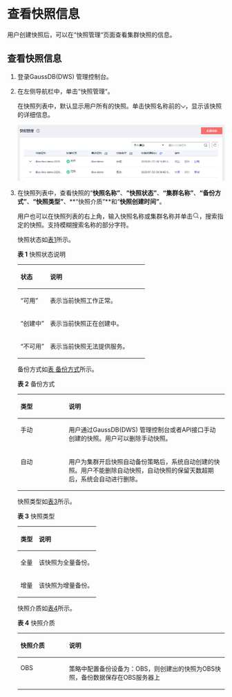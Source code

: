 # 查看快照信息<a name="ZH-CN_TOPIC_0000001455836641"></a>

用户创建快照后，可以在“快照管理“页面查看集群快照的信息。

## 查看快照信息<a name="zh-cn_topic_0000001307409978_zh-cn_topic_0000001180320191_section604430709348"></a>

1.  登录GaussDB\(DWS\) 管理控制台。
2.  在左侧导航栏中，单击“快照管理“。

    在快照列表中，默认显示用户所有的快照。单击快照名称前的![](figures/icon_dws_expand_02.jpg)，显示该快照的详细信息。

    ![](figures/快照管理.png)

3.  在快照列表中，查看快照的“**快照名称”**、**“快照状态”**、**“集群名称”**、**“备份方式”**、**“快照类型”**、**“快照介质”**和“**快照创建时间”**。

    用户也可以在快照列表的右上角，输入快照名称或集群名称并单击![](figures/icon_dws_search.jpg)，搜索指定的快照。支持模糊搜索名称的部分字符。

    快照状态如[表1](#zh-cn_topic_0000001307409978_zh-cn_topic_0000001180320191_table3259774163926)所示。

    **表 1**  快照状态说明

    <a name="zh-cn_topic_0000001307409978_zh-cn_topic_0000001180320191_table3259774163926"></a>
    <table><thead align="left"><tr id="zh-cn_topic_0000001307409978_zh-cn_topic_0000001180320191_r2d963a51fa864b3689b04a5b8cd5c0dd"><th class="cellrowborder" valign="top" width="23.14%" id="mcps1.2.3.1.1"><p id="zh-cn_topic_0000001307409978_zh-cn_topic_0000001180320191_a3267bb5462e64bb7b240d5ca758c980f"><a name="zh-cn_topic_0000001307409978_zh-cn_topic_0000001180320191_a3267bb5462e64bb7b240d5ca758c980f"></a><a name="zh-cn_topic_0000001307409978_zh-cn_topic_0000001180320191_a3267bb5462e64bb7b240d5ca758c980f"></a><strong id="zh-cn_topic_0000001307409978_zh-cn_topic_0000001180320191_a816cb4668a2f4064a090e5167d622d2c"><a name="zh-cn_topic_0000001307409978_zh-cn_topic_0000001180320191_a816cb4668a2f4064a090e5167d622d2c"></a><a name="zh-cn_topic_0000001307409978_zh-cn_topic_0000001180320191_a816cb4668a2f4064a090e5167d622d2c"></a>状态</strong></p>
    </th>
    <th class="cellrowborder" valign="top" width="76.86%" id="mcps1.2.3.1.2"><p id="zh-cn_topic_0000001307409978_zh-cn_topic_0000001180320191_ac1719acbd21949f484d02c841c2fd893"><a name="zh-cn_topic_0000001307409978_zh-cn_topic_0000001180320191_ac1719acbd21949f484d02c841c2fd893"></a><a name="zh-cn_topic_0000001307409978_zh-cn_topic_0000001180320191_ac1719acbd21949f484d02c841c2fd893"></a><strong id="zh-cn_topic_0000001307409978_zh-cn_topic_0000001180320191_aa595a4cbe8d8489aa0d5bc7186ea6229"><a name="zh-cn_topic_0000001307409978_zh-cn_topic_0000001180320191_aa595a4cbe8d8489aa0d5bc7186ea6229"></a><a name="zh-cn_topic_0000001307409978_zh-cn_topic_0000001180320191_aa595a4cbe8d8489aa0d5bc7186ea6229"></a>说明</strong></p>
    </th>
    </tr>
    </thead>
    <tbody><tr id="zh-cn_topic_0000001307409978_zh-cn_topic_0000001180320191_row43721954155529"><td class="cellrowborder" valign="top" width="23.14%" headers="mcps1.2.3.1.1 "><p id="zh-cn_topic_0000001307409978_zh-cn_topic_0000001180320191_p51817418155529"><a name="zh-cn_topic_0000001307409978_zh-cn_topic_0000001180320191_p51817418155529"></a><a name="zh-cn_topic_0000001307409978_zh-cn_topic_0000001180320191_p51817418155529"></a><span class="parmvalue" id="zh-cn_topic_0000001307409978_zh-cn_topic_0000001180320191_parmvalue41322592155535"><a name="zh-cn_topic_0000001307409978_zh-cn_topic_0000001180320191_parmvalue41322592155535"></a><a name="zh-cn_topic_0000001307409978_zh-cn_topic_0000001180320191_parmvalue41322592155535"></a>“可用”</span></p>
    </td>
    <td class="cellrowborder" valign="top" width="76.86%" headers="mcps1.2.3.1.2 "><p id="zh-cn_topic_0000001307409978_zh-cn_topic_0000001180320191_p36461314155529"><a name="zh-cn_topic_0000001307409978_zh-cn_topic_0000001180320191_p36461314155529"></a><a name="zh-cn_topic_0000001307409978_zh-cn_topic_0000001180320191_p36461314155529"></a>表示当前快照工作正常。</p>
    </td>
    </tr>
    <tr id="zh-cn_topic_0000001307409978_zh-cn_topic_0000001180320191_r2f616610d43e4a66b61fce44aeede3d0"><td class="cellrowborder" valign="top" width="23.14%" headers="mcps1.2.3.1.1 "><p id="zh-cn_topic_0000001307409978_zh-cn_topic_0000001180320191_ac91a5857075b42c987315a0e3e60c702"><a name="zh-cn_topic_0000001307409978_zh-cn_topic_0000001180320191_ac91a5857075b42c987315a0e3e60c702"></a><a name="zh-cn_topic_0000001307409978_zh-cn_topic_0000001180320191_ac91a5857075b42c987315a0e3e60c702"></a><span class="parmvalue" id="zh-cn_topic_0000001307409978_zh-cn_topic_0000001180320191_pdcd12a9aeb7a4cbc8d0c9e21d71cb997"><a name="zh-cn_topic_0000001307409978_zh-cn_topic_0000001180320191_pdcd12a9aeb7a4cbc8d0c9e21d71cb997"></a><a name="zh-cn_topic_0000001307409978_zh-cn_topic_0000001180320191_pdcd12a9aeb7a4cbc8d0c9e21d71cb997"></a>“创建中”</span></p>
    </td>
    <td class="cellrowborder" valign="top" width="76.86%" headers="mcps1.2.3.1.2 "><p id="zh-cn_topic_0000001307409978_zh-cn_topic_0000001180320191_a0a59338e592f49a58a8653bd27a2fd01"><a name="zh-cn_topic_0000001307409978_zh-cn_topic_0000001180320191_a0a59338e592f49a58a8653bd27a2fd01"></a><a name="zh-cn_topic_0000001307409978_zh-cn_topic_0000001180320191_a0a59338e592f49a58a8653bd27a2fd01"></a>表示当前快照正在创建中。</p>
    </td>
    </tr>
    <tr id="zh-cn_topic_0000001307409978_zh-cn_topic_0000001180320191_r4c26567fb82b4add8f1faf6f2f92e6cd"><td class="cellrowborder" valign="top" width="23.14%" headers="mcps1.2.3.1.1 "><p id="zh-cn_topic_0000001307409978_zh-cn_topic_0000001180320191_a18b35dcdcf864203a88a224f36603c18"><a name="zh-cn_topic_0000001307409978_zh-cn_topic_0000001180320191_a18b35dcdcf864203a88a224f36603c18"></a><a name="zh-cn_topic_0000001307409978_zh-cn_topic_0000001180320191_a18b35dcdcf864203a88a224f36603c18"></a><span class="parmvalue" id="zh-cn_topic_0000001307409978_zh-cn_topic_0000001180320191_p4d0cd44db91946d89132ad189fd2fd92"><a name="zh-cn_topic_0000001307409978_zh-cn_topic_0000001180320191_p4d0cd44db91946d89132ad189fd2fd92"></a><a name="zh-cn_topic_0000001307409978_zh-cn_topic_0000001180320191_p4d0cd44db91946d89132ad189fd2fd92"></a>“不可用”</span></p>
    </td>
    <td class="cellrowborder" valign="top" width="76.86%" headers="mcps1.2.3.1.2 "><p id="zh-cn_topic_0000001307409978_zh-cn_topic_0000001180320191_a129f02cb13d54d139fb03118f587cfe8"><a name="zh-cn_topic_0000001307409978_zh-cn_topic_0000001180320191_a129f02cb13d54d139fb03118f587cfe8"></a><a name="zh-cn_topic_0000001307409978_zh-cn_topic_0000001180320191_a129f02cb13d54d139fb03118f587cfe8"></a>表示当前快照无法提供服务。</p>
    </td>
    </tr>
    </tbody>
    </table>

    备份方式如[表 备份方式](#zh-cn_topic_0000001307409978_zh-cn_topic_0000001180320191_table875924217540)所示。

    **表 2**  备份方式

    <a name="zh-cn_topic_0000001307409978_zh-cn_topic_0000001180320191_table875924217540"></a>
    <table><thead align="left"><tr id="zh-cn_topic_0000001307409978_zh-cn_topic_0000001180320191_row2075914275411"><th class="cellrowborder" valign="top" width="23.27%" id="mcps1.2.3.1.1"><p id="zh-cn_topic_0000001307409978_zh-cn_topic_0000001180320191_p87601142155410"><a name="zh-cn_topic_0000001307409978_zh-cn_topic_0000001180320191_p87601142155410"></a><a name="zh-cn_topic_0000001307409978_zh-cn_topic_0000001180320191_p87601142155410"></a>类型</p>
    </th>
    <th class="cellrowborder" valign="top" width="76.73%" id="mcps1.2.3.1.2"><p id="zh-cn_topic_0000001307409978_zh-cn_topic_0000001180320191_p17760342165417"><a name="zh-cn_topic_0000001307409978_zh-cn_topic_0000001180320191_p17760342165417"></a><a name="zh-cn_topic_0000001307409978_zh-cn_topic_0000001180320191_p17760342165417"></a>说明</p>
    </th>
    </tr>
    </thead>
    <tbody><tr id="zh-cn_topic_0000001307409978_zh-cn_topic_0000001180320191_row376084214544"><td class="cellrowborder" valign="top" width="23.27%" headers="mcps1.2.3.1.1 "><p id="zh-cn_topic_0000001307409978_zh-cn_topic_0000001180320191_p47604425546"><a name="zh-cn_topic_0000001307409978_zh-cn_topic_0000001180320191_p47604425546"></a><a name="zh-cn_topic_0000001307409978_zh-cn_topic_0000001180320191_p47604425546"></a>手动</p>
    </td>
    <td class="cellrowborder" valign="top" width="76.73%" headers="mcps1.2.3.1.2 "><p id="zh-cn_topic_0000001307409978_zh-cn_topic_0000001180320191_p2760144211543"><a name="zh-cn_topic_0000001307409978_zh-cn_topic_0000001180320191_p2760144211543"></a><a name="zh-cn_topic_0000001307409978_zh-cn_topic_0000001180320191_p2760144211543"></a>用户通过GaussDB(DWS) 管理控制台或者API接口手动创建的快照。用户可以删除手动快照。</p>
    </td>
    </tr>
    <tr id="zh-cn_topic_0000001307409978_zh-cn_topic_0000001180320191_row11760174213546"><td class="cellrowborder" valign="top" width="23.27%" headers="mcps1.2.3.1.1 "><p id="zh-cn_topic_0000001307409978_zh-cn_topic_0000001180320191_p476074211545"><a name="zh-cn_topic_0000001307409978_zh-cn_topic_0000001180320191_p476074211545"></a><a name="zh-cn_topic_0000001307409978_zh-cn_topic_0000001180320191_p476074211545"></a>自动</p>
    </td>
    <td class="cellrowborder" valign="top" width="76.73%" headers="mcps1.2.3.1.2 "><p id="zh-cn_topic_0000001307409978_zh-cn_topic_0000001180320191_p11760104265413"><a name="zh-cn_topic_0000001307409978_zh-cn_topic_0000001180320191_p11760104265413"></a><a name="zh-cn_topic_0000001307409978_zh-cn_topic_0000001180320191_p11760104265413"></a>用户为集群开启快照自动备份策略后，系统自动创建的快照。用户不能删除自动快照，自动快照的保留天数超期后，系统会自动进行删除。</p>
    </td>
    </tr>
    </tbody>
    </table>

    快照类型如[表3](#zh-cn_topic_0000001307409978_table5780051267)所示。

    **表 3**  快照类型

    <a name="zh-cn_topic_0000001307409978_table5780051267"></a>
    <table><thead align="left"><tr id="zh-cn_topic_0000001307409978_row1278115519619"><th class="cellrowborder" valign="top" width="23.27%" id="mcps1.2.3.1.1"><p id="zh-cn_topic_0000001307409978_p8781125115619"><a name="zh-cn_topic_0000001307409978_p8781125115619"></a><a name="zh-cn_topic_0000001307409978_p8781125115619"></a>类型</p>
    </th>
    <th class="cellrowborder" valign="top" width="76.73%" id="mcps1.2.3.1.2"><p id="zh-cn_topic_0000001307409978_p8781155110615"><a name="zh-cn_topic_0000001307409978_p8781155110615"></a><a name="zh-cn_topic_0000001307409978_p8781155110615"></a>说明</p>
    </th>
    </tr>
    </thead>
    <tbody><tr id="zh-cn_topic_0000001307409978_row197813512611"><td class="cellrowborder" valign="top" width="23.27%" headers="mcps1.2.3.1.1 "><p id="zh-cn_topic_0000001307409978_p1478110511614"><a name="zh-cn_topic_0000001307409978_p1478110511614"></a><a name="zh-cn_topic_0000001307409978_p1478110511614"></a>全量</p>
    </td>
    <td class="cellrowborder" valign="top" width="76.73%" headers="mcps1.2.3.1.2 "><p id="zh-cn_topic_0000001307409978_p5781351161"><a name="zh-cn_topic_0000001307409978_p5781351161"></a><a name="zh-cn_topic_0000001307409978_p5781351161"></a>该快照为全量备份。</p>
    </td>
    </tr>
    <tr id="zh-cn_topic_0000001307409978_row1178119517617"><td class="cellrowborder" valign="top" width="23.27%" headers="mcps1.2.3.1.1 "><p id="zh-cn_topic_0000001307409978_p1178120511969"><a name="zh-cn_topic_0000001307409978_p1178120511969"></a><a name="zh-cn_topic_0000001307409978_p1178120511969"></a>增量</p>
    </td>
    <td class="cellrowborder" valign="top" width="76.73%" headers="mcps1.2.3.1.2 "><p id="zh-cn_topic_0000001307409978_p167811151762"><a name="zh-cn_topic_0000001307409978_p167811151762"></a><a name="zh-cn_topic_0000001307409978_p167811151762"></a>该快照为增量备份。</p>
    </td>
    </tr>
    </tbody>
    </table>

    快照介质如[表4](#zh-cn_topic_0000001307409978_zh-cn_topic_0000001180320191_table1793135164913)所示。

    **表 4**  快照介质

    <a name="zh-cn_topic_0000001307409978_zh-cn_topic_0000001180320191_table1793135164913"></a>
    <table><thead align="left"><tr id="zh-cn_topic_0000001307409978_zh-cn_topic_0000001180320191_row13932655491"><th class="cellrowborder" valign="top" width="23.419999999999998%" id="mcps1.2.3.1.1"><p id="zh-cn_topic_0000001307409978_zh-cn_topic_0000001180320191_p1693212517493"><a name="zh-cn_topic_0000001307409978_zh-cn_topic_0000001180320191_p1693212517493"></a><a name="zh-cn_topic_0000001307409978_zh-cn_topic_0000001180320191_p1693212517493"></a>快照介质</p>
    </th>
    <th class="cellrowborder" valign="top" width="76.58%" id="mcps1.2.3.1.2"><p id="zh-cn_topic_0000001307409978_zh-cn_topic_0000001180320191_p3932455498"><a name="zh-cn_topic_0000001307409978_zh-cn_topic_0000001180320191_p3932455498"></a><a name="zh-cn_topic_0000001307409978_zh-cn_topic_0000001180320191_p3932455498"></a>说明</p>
    </th>
    </tr>
    </thead>
    <tbody><tr id="zh-cn_topic_0000001307409978_zh-cn_topic_0000001180320191_row093218518495"><td class="cellrowborder" valign="top" width="23.419999999999998%" headers="mcps1.2.3.1.1 "><p id="zh-cn_topic_0000001307409978_zh-cn_topic_0000001180320191_p129323534911"><a name="zh-cn_topic_0000001307409978_zh-cn_topic_0000001180320191_p129323534911"></a><a name="zh-cn_topic_0000001307409978_zh-cn_topic_0000001180320191_p129323534911"></a>OBS</p>
    </td>
    <td class="cellrowborder" valign="top" width="76.58%" headers="mcps1.2.3.1.2 "><p id="zh-cn_topic_0000001307409978_zh-cn_topic_0000001180320191_p69328554912"><a name="zh-cn_topic_0000001307409978_zh-cn_topic_0000001180320191_p69328554912"></a><a name="zh-cn_topic_0000001307409978_zh-cn_topic_0000001180320191_p69328554912"></a>策略中配置备份设备为：OBS，则创建出的快照为OBS快照，备份数据保存在OBS服务器上</p>
    </td>
    </tr>
    </tbody>
    </table>


